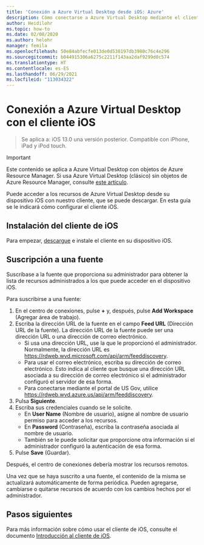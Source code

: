 ```yaml
---
title: 'Conexión a Azure Virtual Desktop desde iOS: Azure'
description: Cómo conectarse a Azure Virtual Desktop mediante el cliente iOS.
author: Heidilohr
ms.topic: how-to
ms.date: 02/08/2020
ms.author: helohr
manager: femila
ms.openlocfilehash: 50e84abfecfe013de0d538197db3980c76c4e296
ms.sourcegitcommit: b044915306a6275c2211f143aa2daf9299d0c574
ms.translationtype: HT
ms.contentlocale: es-ES
ms.lasthandoff: 06/29/2021
ms.locfileid: "113034322"
---
```

# <a name="connect-to-azure-virtual-desktop-with-the-ios-client"></a>Conexión a Azure Virtual Desktop con el cliente iOS

> Se aplica a: iOS 13.0 una versión posterior. Compatible con iPhone, iPad y iPod touch.

>[!IMPORTANT]
>Este contenido se aplica a Azure Virtual Desktop con objetos de Azure Resource Manager. Si usa Azure Virtual Desktop (clásico) sin objetos de Azure Resource Manager, consulte [este artículo](../virtual-desktop-fall-2019/connect-ios-2019.md).

Puede acceder a los recursos de Azure Virtual Desktop desde su dispositivo iOS con nuestro cliente, que se puede descargar. En esta guía se le indicará cómo configurar el cliente iOS.

## <a name="install-the-ios-client"></a>Instalación del cliente de iOS

Para empezar, [descargue](https://aka.ms/rdios) e instale el cliente en su dispositivo iOS.

## <a name="subscribe-to-a-feed"></a>Suscripción a una fuente

Suscríbase a la fuente que proporciona su administrador para obtener la lista de recursos administrados a los que puede acceder en el dispositivo iOS.

Para suscribirse a una fuente:

1. En el centro de conexiones, pulse **+** y, después, pulse **Add Workspace** (Agregar área de trabajo).
2. Escriba la dirección URL de la fuente en el campo **Feed URL** (Dirección URL de la fuente). La dirección URL de la fuente puede ser una dirección URL o una dirección de correo electrónico.
   - Si usa una dirección URL, use la que le proporcionó el administrador. Normalmente, la dirección URL es <https://rdweb.wvd.microsoft.com/api/arm/feeddiscovery>.
   - Para usar el correo electrónico, escriba su dirección de correo electrónico. Esto indica al cliente que busque una dirección URL asociada a su dirección de correo electrónico si el administrador configuró el servidor de esa forma.
   - Para conectarse mediante el portal de US Gov, utilice <https://rdweb.wvd.azure.us/api/arm/feeddiscovery>.
3. Pulsa **Siguiente**.
4. Escriba sus credenciales cuando se le solicite.
   - En **User Name** (Nombre de usuario), asigne al nombre de usuario permiso para acceder a los recursos.
   - En **Password** (Contraseña), escriba la contraseña asociada al nombre de usuario.
   - También se le puede solicitar que proporcione otra información si el administrador configuró la autenticación de esa forma.
5. Pulse **Save** (Guardar).

Después, el centro de conexiones debería mostrar los recursos remotos.

Una vez que se haya suscrito a una fuente, el contenido de la misma se actualizará automáticamente de forma periódica. Pueden agregarse, cambiarse o quitarse recursos de acuerdo con los cambios hechos por el administrador.

## <a name="next-steps"></a>Pasos siguientes

Para más información sobre cómo usar el cliente de iOS, consulte el documento [Introducción al cliente de iOS](/windows-server/remote/remote-desktop-services/clients/remote-desktop-ios/).
